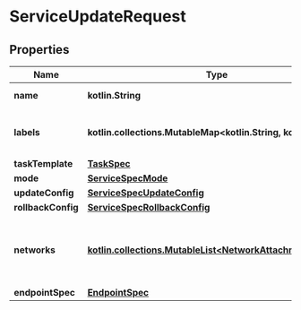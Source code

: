 
# ServiceUpdateRequest

## Properties
Name | Type | Description | Notes
------------ | ------------- | ------------- | -------------
**name** | **kotlin.String** | Name of the service. |  [optional]
**labels** | **kotlin.collections.MutableMap&lt;kotlin.String, kotlin.String&gt;** | User-defined key/value metadata. |  [optional]
**taskTemplate** | [**TaskSpec**](TaskSpec.md) |  |  [optional]
**mode** | [**ServiceSpecMode**](ServiceSpecMode.md) |  |  [optional]
**updateConfig** | [**ServiceSpecUpdateConfig**](ServiceSpecUpdateConfig.md) |  |  [optional]
**rollbackConfig** | [**ServiceSpecRollbackConfig**](ServiceSpecRollbackConfig.md) |  |  [optional]
**networks** | [**kotlin.collections.MutableList&lt;NetworkAttachmentConfig&gt;**](NetworkAttachmentConfig.md) | Specifies which networks the service should attach to. |  [optional]
**endpointSpec** | [**EndpointSpec**](EndpointSpec.md) |  |  [optional]



